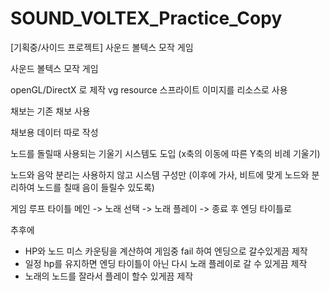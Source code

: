 # SOUND_VOLTEX_Practice_Copy
[기획중/사이드 프로젝트] 사운드 볼텍스 모작 게임

사운드 볼텍스 모작 게임

openGL/DirectX 로 제작
vg resource 스프라이트 이미지를 리소스로 사용

채보는 기존 채보 사용

채보용 데이터 따로 작성

노드를 돌릴때 사용되는 기울기 시스템도 도입
(x축의 이동에 따른 Y축의 비례 기울기)

노드와 음악 분리는 사용하지 않고 시스템 구성만
(이후에 가사, 비트에 맞게 노드와 분리하여 노드를 칠때 음이 들릴수 있도록)

게임 루프
타이틀 메인 -> 노래 선택 -> 노래 플레이 -> 종료 후 엔딩 타이틀로

추후에
- HP와 노드 미스 카운팅을 계산하여 게임중 fail 하여 엔딩으로 갈수있게끔 제작
- 일정 hp를 유지하면 엔딩 타이틀이 아닌 다시 노래 플레이로 갈 수 있게끔 제작
- 노래의 노드를 잘라서 플레이 할수 있게끔 제작
